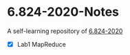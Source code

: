 # 6.824-2020-Notes
A self-learning repository of [6.824-2020](https://pdos.csail.mit.edu/6.824/schedule.html)
- [X] Lab1 MapReduce
